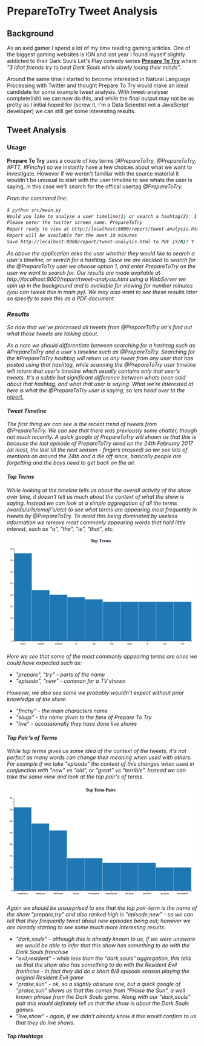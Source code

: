 # PrepareToTry Tweet Analysis

## Background

As an avid gamer I spend a lot of my time reading gaming articles. One of the biggest gaming websites is IGN and last
year I found myself slightly addicted to their Dark Souls Let's Play comedy series [<b>Prepare To Try</b>](http://uk.ign.com/watch/prepare-to-try)
where <i>"3 idiot friends try to beat Dark Souls while slowly losing their minds"</i>.

Around the same time I started to become interested in Natural Language Processing with Twitter and thought Prepare To
Try would make an ideal candidate for some example tweet analysis.  With tweet-analyser complete(ish) we can now do this,
and while the final output may not be as pretty as I initial hoped for (screw it, I'm a Data Scientist not a JavaScript
developer) we can still get some interesting results.

## Tweet Analysis

### Usage

<b>Prepare To Try</b> uses a couple of key terms (<i>#PrepareToTry, @PrepareToTry, #PTT, #Finchy</i>) so we instantly have a
few choices about what we want to investigate. However if we weren't familiar with the source material it wouldn't be
unusual to start with the user timeline to see whats the user is saying, in this case we'll search for the offical usertag
<i>@PrepareToTry<i>.

From the command line:
```bash
$ python src/main.py
Would you like to analyse a user timeline(1) or search a hashtag(2): 1
Please enter the twitter screen_name: PrepareToTry
Report ready to view at http://localhost:8000/report/tweet-analysis.html
Report will be available for the next 10 minutes
Save http://localhost:8000/report/tweet-analysis.html to PDF (Y/N)? Y
```

As above the application asks the user whether they would like to search a user's timeline, or search for a hashtag.
Since we are decided to search for the @PrepareToTry user we choose option 1, and enter PrepareToTry as the user
we want to search for. Our results are made available at http://localhost:8000/report/tweet-analysis.html using a WebServer
we spin up in the background and is available for viewing for number minutes (you can tweek this in main.py). We may also
want to see these results later so specify to save this as a PDF document.

### Results

So now that we've processed all tweets from @PrepareToTry let's find out what those tweets are talking about.

As a note we should differentiate between searching for a hashtag such as #PrepareToTry and a user's timeline such as
@PrepareToTry.  Searching for the #PrepareToTry hashtag will return us any tweet from any user that has posted using that
hashtag, while scanning the @PrepareToTry user timeline will return that user's timeline which usually contains only that
user's tweets.  It's a subtle but significant difference between whats been said about that hashtag, and what that user
is saying.  What we're interested at here is what the @PrepareToTry user is saying, so lets head over to the
[report.](http://localhost:8000/report/tweet-analysis.html)

#### Tweet Timeline

The first thing we can see is the recent trend of tweets from @PrepareToTry. We can see that there was previously
some chatter, though not much recently. A quick google of PrepareToTry will shown us that this is because the last
episode of PrepareToTry aired on the 24th February 2017 (at least, the last till the next season - fingers crossed) so
we see lots of mentions on around the 24th and a die off since, basically people are forgetting and the boys need to get
back on the air.

#### Top Terms

While looking at the timeline tells us about the overall activity of the show over time, it doesn't tell us much about the
context of what the show is saying. Instead we can look at a simple aggregation of all the terms (words/urls/emoji's/etc)
to see what terms are appearing most frequently in tweets by @PrepareToTry. To avoid this being dominated by useless
information we remove most commonly appearing words that hold little interest, such as "a", "the", "is", "that", etc.

![Top Terms by @PrepareToTry](PTT_top_terms.png)

 Here we see that some of the most commonly appearing terms are ones we could have expected such as:
  * "prepare", "try" - parts of the name
  * "episode", "new" - common for a TV shown

 However, we also see some we probably wouldn't expect without prior knowledge of the show:
 * "finchy" - the main characters name
 * "slugs" - the name given to the fans of Prepare To Try
 * "live" - occassionally they have done live shows

#### Top Pair's of Terms

 While top terms gives us some idea of the context of the tweets, it's not perfect as many words can change their meaning when
 used with others.  For example if we take "episode" the context of this changes when used in conjunction with "new" vs "old",
 or "great" vs "terrible".  Instead we can take the same view and look at the top pair's of terms.

![Top Pair-Terms by @PrepareToTry](PTT_top_pairs.png)

Again we should be unsurprised to see that the top pair-term is the name of the show "prepare,try" and also ranked high is
"episode,new" - so we can tell that they frequently tweet about new episodes being out; however we are already starting to see
some much more interesting results:
* "dark,souls" - although this is already known to us, if we were unaware we would be able to infer that this show has something
to do with the Dark Souls franchise
* "evil,resident" - while less than the "dark,souls" aggregation, this tells us that the show also has something to do with the
Resident Evil franhcise - in fact they did do a short 6/8 episode season playing the original Resident Evil game
* "praise,sun" - ok, so a slightly obscure one, but a quick google of "praise,sun" shows us that this comes from "Praise the Sun",
a well known phrase from the Dark Souls game.  Along with our "dark,souls" pair this would definitely tell us that the show is
about the Dark Souls games.
* "live,show" - again, if we didn't already know it this would confirm to us that they do live shows.


#### Top Hashtags
